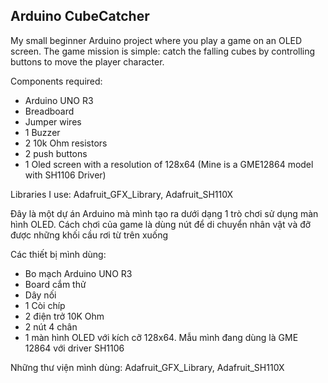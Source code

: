 ## Arduino CubeCatcher

My small beginner Arduino project where you play a game on an OLED screen. The game mission is simple: catch the falling cubes by controlling buttons to move the 
player character.

Components required:

- Arduino UNO R3  
- Breadboard 
- Jumper wires  
- 1 Buzzer 
- 2 10k Ohm resistors
- 2 push buttons  
- 1 Oled screen with a resolution of 128x64 (Mine is a GME12864 model with SH1106 Driver)

Libraries I use: Adafruit_GFX_Library, Adafruit_SH110X 

Đây là một dự án Arduino mà mình tạo ra dưới dạng 1 trò chơi sử dụng màn hình OLED. Cách chơi của game là dùng nút để di chuyển nhân vật và 
đỡ được những khối cầu rơi từ trên xuống

Các thiết bị mình dùng:
- Bo mạch Arduino UNO R3
- Board cắm thử
- Dây nối
- 1 Còi chíp
- 2 điện trở 10K Ohm
- 2 nút 4 chân
- 1 màn hình OLED với kích cỡ 128x64. Mẫu mình đang dùng là GME 12864 với driver SH1106

Những thư viện mình dùng: Adafruit_GFX_Library, Adafruit_SH110X